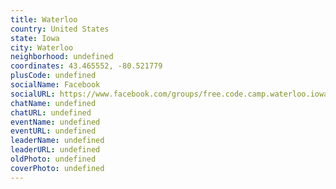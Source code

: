 ```yaml
---
title: Waterloo
country: United States
state: Iowa
city: Waterloo
neighborhood: undefined
coordinates: 43.465552, -80.521779
plusCode: undefined
socialName: Facebook
socialURL: https://www.facebook.com/groups/free.code.camp.waterloo.iowa
chatName: undefined
chatURL: undefined
eventName: undefined
eventURL: undefined
leaderName: undefined
leaderURL: undefined
oldPhoto: undefined
coverPhoto: undefined
---
```

